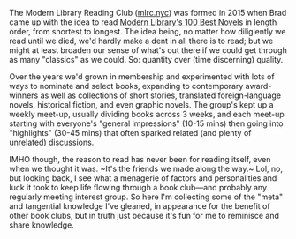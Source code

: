 The Modern Library Reading Club ([mlrc.nyc](https://mlrc.nyc)) was formed in 2015 when Brad came up with the idea to read [Modern Library's 100 Best Novels](http://www.modernlibrary.com/top-100/100-best-novels/) in length order, from shortest to longest. The idea being, no matter how diligiently we read until we died, we'd hardly make a dent in all there is to read; but we might at least broaden our sense of what's out there if we could get through as many "classics" as we could. So: quantity over (time discerning) quality.

Over the years we'd grown in membership and experimented with lots of ways to nominate and select books, expanding to contemporary award-winners as well as collections of short stories, translated foreign-language novels, historical fiction, and even graphic novels. The group's kept up a weekly meet-up, usually dividing books across 3 weeks, and each meet-up starting with everyone's "general impressions" (10-15 mins) then going into "highlights" (30-45 mins) that often sparked related (and plenty of unrelated) discussions. 

IMHO though, the reason to read has never been for reading itself, even when we thought it was. ~It's the friends we made along the way.~ Lol, no, but looking back, I see what a menagerie of factors and personalities and luck it took to keep life flowing through a book club—and probably any regularly meeting interest group. So here I'm collecting some of the "meta" and tangential knowledge I've gleaned, in appearance for the benefit of other book clubs, but in truth just because it's fun for me to reminisce and share knowledge.
